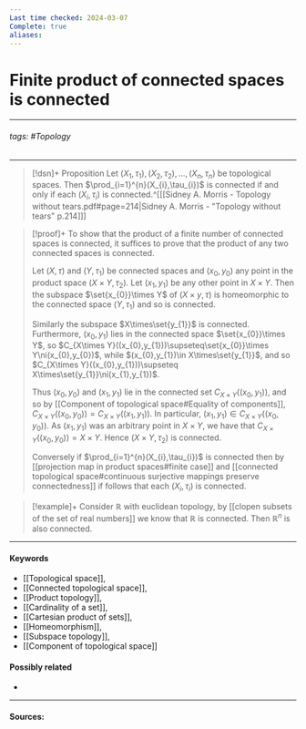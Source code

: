 ```yaml
---
Last time checked: 2024-03-07
Complete: true
aliases:
---
```

# Finite product of connected spaces is connected
***
###### tags: #Topology 
***
>[!dsn]+ Proposition
>Let $(X_{1},\tau_{1}),(X_{2},\tau_{2}),\dots,(X_{n},\tau_{n})$ be topological spaces. Then $\prod_{i=1}^{n}(X_{i},\tau_{i})$ is connected if and only if each $(X_{i},\tau_{i})$ is connected.^[[[Sidney A. Morris - Topology without tears.pdf#page=214|Sidney A. Morris - "Topology without tears" p.214]]]

>[!proof]+
>To show that the product of a finite number of connected spaces is connected, it suffices to prove that the product of any two connected spaces is connected.
>
>Let $(X,\tau)$ and $(Y,\tau_{1})$ be connected spaces and $(x_{0},y_{0})$ any point in the product space $(X\times Y,\tau_{2})$. Let $(x_{1},y_{1})$ be any other point in $X\times Y$. Then the subspace $\set{x_{0}}\times Y$ of $(X\times y,\tau)$ is homeomorphic to the connected space $(Y,\tau_{1})$ and so is connected.
>
>Similarly the subspace $X\times\set{y_{1}}$ is connected. Furthermore, $(x_{0},y_{1})$ lies in the connected space $\set{x_{0}}\times Y$, so $C_{X\times Y}((x_{0},y_{1}))\supseteq\set{x_{0}}\times Y\ni(x_{0},y_{0})$, while $(x_{0},y_{1})\in X\times\set{y_{1}}$, and so $C_{X\times Y}((x_{0},y_{1}))\supseteq X\times\set{y_{1}}\ni(x_{1},y_{1})$.
>
>Thus $(x_{0},y_{0})$ and $(x_{1},y_{1})$ lie in the connected set $C_{X\times Y}((x_{0},y_{1}))$, and so by [[Component of topological space#Equality of components]], $C_{X\times Y}((x_{0},y_{0}))=C_{X\times Y}((x_{1},y_{1}))$. In particular, $(x_{1},y_{1})\in C_{X\times Y}((x_{0},y_{0}))$. As $(x_{1},y_{1})$ was an arbitrary point in $X\times Y$, we have that $C_{X\times Y}((x_{0},y_{0}))=X\times Y$. Hence $(X\times Y,\tau_{2})$ is connected.
>
>Conversely if $\prod_{i=1}^{n}(X_{i},\tau_{i})$ is connected then by [[projection map in product spaces#finite case]] and [[connected topological space#continuous surjective mappings preserve connectedness]] if follows that each $(X_{i},\tau_{i})$ is connected.

>[!example]+ 
>Consider $\mathbb{R}$ with euclidean topology, by [[clopen subsets of the set of real numbers]] we know that $\mathbb{R}$ is connected. Then $\mathbb{R}^{n}$ is also connected.
***
#### Keywords
- [[Topological space]],
- [[Connected topological space]],
- [[Product topology]],
- [[Cardinality of a set]],
- [[Cartesian product of sets]],
- [[Homeomorphism]],
- [[Subspace topology]],
- [[Component of topological space]]
#### Possibly related
- 
***
#### Sources:
